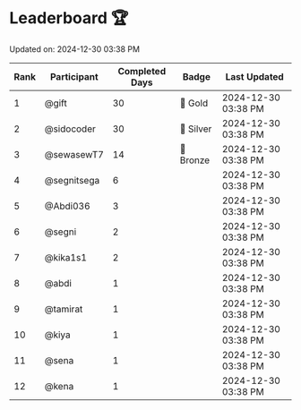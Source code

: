 # Leaderboard 🏆

Updated on: 2024-12-30 03:38 PM

| Rank | Participant       | Completed Days | Badge      | Last Updated         |
|------|-------------------|----------------|------------|----------------------|
| 1    | @gift             | 30             | 🏅 Gold     | 2024-12-30 03:38 PM |
| 2    | @sidocoder        | 30             | 🥈 Silver   | 2024-12-30 03:38 PM |
| 3    | @sewasewT7        | 14             | 🥉 Bronze   | 2024-12-30 03:38 PM |
| 4    | @segnitsega       | 6              |            | 2024-12-30 03:38 PM |
| 5    | @Abdi036          | 3              |            | 2024-12-30 03:38 PM |
| 6    | @segni            | 2              |            | 2024-12-30 03:38 PM |
| 7    | @kika1s1          | 2              |            | 2024-12-30 03:38 PM |
| 8    | @abdi             | 1              |            | 2024-12-30 03:38 PM |
| 9    | @tamirat          | 1              |            | 2024-12-30 03:38 PM |
| 10   | @kiya             | 1              |            | 2024-12-30 03:38 PM |
| 11   | @sena             | 1              |            | 2024-12-30 03:38 PM |
| 12   | @kena             | 1              |            | 2024-12-30 03:38 PM |
